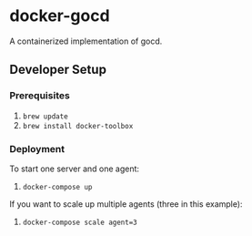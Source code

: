 # docker-gocd

A containerized implementation of gocd.

## Developer Setup

### Prerequisites

1. `brew update`
2. `brew install docker-toolbox`

### Deployment

To start one server and one agent:

1. `docker-compose up`

If you want to scale up multiple agents (three in this example):

1. `docker-compose scale agent=3`
